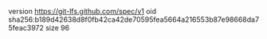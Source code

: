 version https://git-lfs.github.com/spec/v1
oid sha256:b189d42638d8f0fb42ca42de70595fea5664a216553b87e98668da75feac3972
size 96
